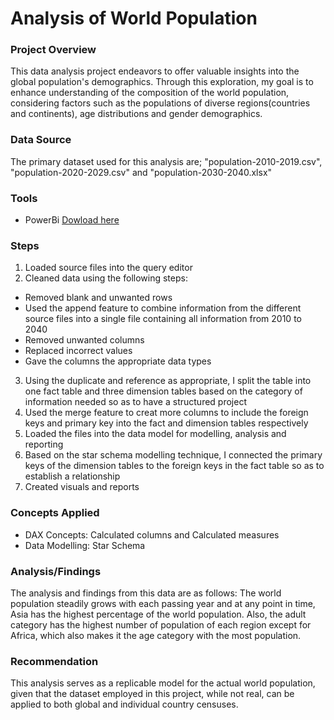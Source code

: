 # Analysis of World Population

### Project Overview

This data analysis project endeavors to offer valuable insights into the global population's demographics. Through this exploration, my goal is to enhance understanding of the composition of the world population, considering factors such as the populations of diverse regions(countries and continents), age distributions and gender demographics.

### Data Source

The primary dataset used for this analysis are; "population-2010-2019.csv", "population-2020-2029.csv" and "population-2030-2040.xlsx"

### Tools

- PowerBi [Dowload here](https://powerbi.microsoft.com/en-us/downloads/)

### Steps

1. Loaded source files into the query editor
2. Cleaned data using the following steps:
- Removed blank and unwanted rows
- Used the append feature to combine information from the different source files into a single file containing all information from 2010 to 2040
- Removed unwanted columns
- Replaced incorrect values
- Gave the columns the appropriate data types
3. Using the duplicate and reference as appropriate, I split the table into one fact table and three dimension tables based on the category of information needed so as to have a 
   structured project
4. Used the merge feature to creat more columns to include the foreign keys and primary key into the fact and dimension tables respectively
5. Loaded the files into the data model for modelling, analysis and reporting
6. Based on the star schema modelling technique, I connected the primary keys of the dimension tables to the foreign keys in the fact table so as to establish a relationship
7. Created visuals and reports

### Concepts Applied

- DAX Concepts: Calculated columns and Calculated measures
- Data Modelling: Star Schema

### Analysis/Findings

The analysis and findings from this data are as follows:
The world population steadily grows with each passing year and at any point in time, Asia has the highest percentage of the world population. Also, the adult category has the highest number of population of each region except for Africa, which also makes it the age category with the most population.

### Recommendation

This analysis serves as a replicable model for the actual world population, given that the dataset employed in this project, while not real, can be applied to both global and individual country censuses.



